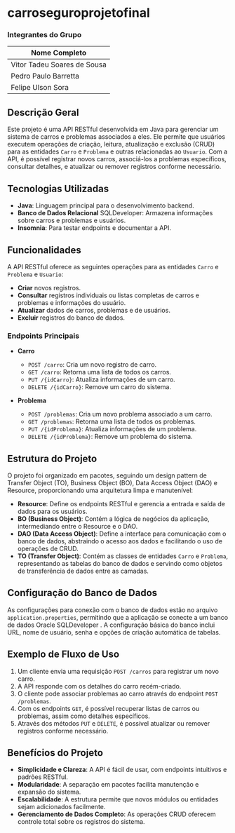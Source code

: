
# carroseguroprojetofinal




### Integrantes do Grupo

| Nome Completo                | 
|------------------------------|
| Vitor Tadeu Soares de Sousa  |
| Pedro Paulo Barretta         | 
|Felipe Ulson Sora             | 

## Descrição Geral

Este projeto é uma API RESTful desenvolvida em Java para gerenciar um sistema de carros e problemas associados a eles. Ele permite que usuários executem operações de criação, leitura, atualização e exclusão (CRUD) para as entidades `Carro` e `Problema` e outras relacionadas ao `Usuario`. Com a API, é possível registrar novos carros, associá-los a problemas específicos, consultar detalhes, e atualizar ou remover registros conforme necessário.

## Tecnologias Utilizadas

- **Java**: Linguagem principal para o desenvolvimento backend.
- **Banco de Dados Relacional** SQLDeveloper: Armazena informações sobre carros e problemas e usuários.
- **Insomnia**: Para testar endpoints e documentar a API.

## Funcionalidades

A API RESTful oferece as seguintes operações para as entidades `Carro` e `Problema` e `Usuario`:

- **Criar** novos registros.
- **Consultar** registros individuais ou listas completas de carros e problemas e informações do usuário.
- **Atualizar** dados de carros, problemas e de usuários.
- **Excluir** registros do banco de dados.

### Endpoints Principais

- **Carro**
  - `POST /carro`: Cria um novo registro de carro.
  - `GET /carro`: Retorna uma lista de todos os carros.
  - `PUT /{idCarro}`: Atualiza informações de um carro.
  - `DELETE /{idCarro}`: Remove um carro do sistema.

- **Problema**
  - `POST /problemas`: Cria um novo problema associado a um carro.
  - `GET /problemas`: Retorna uma lista de todos os problemas.
  - `PUT /{idProblema}`: Atualiza informações de um problema.
  - `DELETE /{idProblema}`: Remove um problema do sistema.

## Estrutura do Projeto

O projeto foi organizado em pacotes, seguindo um design pattern de Transfer Object (TO), Business Object (BO), Data Access Object (DAO) e Resource, proporcionando uma arquitetura limpa e manutenível:

- **Resource**: Define os endpoints RESTful e gerencia a entrada e saída de dados para os usuários.
- **BO (Business Object)**: Contém a lógica de negócios da aplicação, intermediando entre o Resource e o DAO.
- **DAO (Data Access Object)**: Define a interface para comunicação com o banco de dados, abstraindo o acesso aos dados e facilitando o uso de operações de CRUD.
- **TO (Transfer Object)**: Contém as classes de entidades `Carro` e `Problema`, representando as tabelas do banco de dados e servindo como objetos de transferência de dados entre as camadas.

## Configuração do Banco de Dados

As configurações para conexão com o banco de dados estão no arquivo `application.properties`, permitindo que a aplicação se conecte a um banco de dados Oracle SQLDeveloper . A configuração básica do banco inclui URL, nome de usuário, senha e opções de criação automática de tabelas.

## Exemplo de Fluxo de Uso

1. Um cliente envia uma requisição `POST /carros` para registrar um novo carro.
2. A API responde com os detalhes do carro recém-criado.
3. O cliente pode associar problemas ao carro através do endpoint `POST /problemas`.
4. Com os endpoints `GET`, é possível recuperar listas de carros ou problemas, assim como detalhes específicos.
5. Através dos métodos `PUT` e `DELETE`, é possível atualizar ou remover registros conforme necessário.

## Benefícios do Projeto

- **Simplicidade e Clareza**: A API é fácil de usar, com endpoints intuitivos e padrões RESTful.
- **Modularidade**: A separação em pacotes facilita manutenção e expansão do sistema.
- **Escalabilidade**: A estrutura permite que novos módulos ou entidades sejam adicionados facilmente.
- **Gerenciamento de Dados Completo**: As operações CRUD oferecem controle total sobre os registros do sistema.

